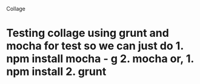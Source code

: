 Collage

Testing
	collage using grunt and mocha for test 
	so we can just do
		1. npm install mocha - g
		2. mocha
	or, 
		1. npm install
		2. grunt
=======
